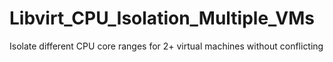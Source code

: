# Libvirt_CPU_Isolation_Multiple_VMs
Isolate different CPU core ranges for 2+ virtual machines without conflicting
